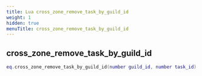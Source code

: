 ```yaml
---
title: Lua cross_zone_remove_task_by_guild_id
weight: 1
hidden: true
menuTitle: cross_zone_remove_task_by_guild_id
---
```

## cross_zone_remove_task_by_guild_id
```lua
eq.cross_zone_remove_task_by_guild_id(number guild_id, number task_id) -- void
```